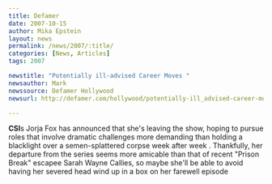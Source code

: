 ```yaml
---
title: Defamer 
date: 2007-10-15
author: Mika Epstein
layout: news
permalink: /news/2007/:title/
categories: [News, Articles]
tags: 2007

newstitle: "Potentially ill-advised Career Moves "
newsauthor: Mark
newssource: Defamer Hollywood
newsurl: http://defamer.com/hollywood/potentially-ill_advised-career-moves/-311083.php

---
```


**CSI**s Jorja Fox has announced that she's leaving the show, hoping to pursue roles that involve dramatic challenges more demanding than holding a blacklight over a semen-splattered corpse week after week . Thankfully, her departure from the series seems more amicable than that of recent "Prison Break" escapee Sarah Wayne Callies, so maybe she'll be able to avoid having her severed head wind up in a box on her farewell episode  
